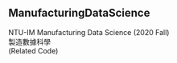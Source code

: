 ## ManufacturingDataScience
NTU-IM Manufacturing Data Science (2020 Fall)  
製造數據科學  
(Related Code)
